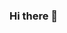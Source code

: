 ### Hi there 👋

<!--
**gleicebsouza/gleicebsouza** is a ✨ _special_ ✨ repository because its `README.md` (this file) appears on your GitHub profile.


- 🔭 I’m currently working on freelancer front-end jr
- 🌱 I’m currently learning JavaScript, TypeScript, ReactJS,NodeJS
- 😄 Pronouns: Ela/dela
- ⚡ Fun fact: apaixonada por LO-FI and COFFEE 💜
-->


